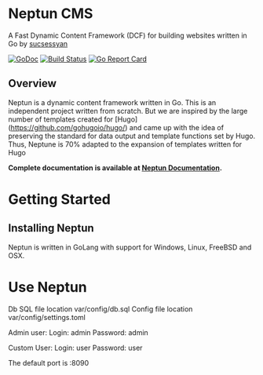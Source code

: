 # Neptun CMS
A Fast Dynamic Content Framework (DCF) for building websites written in Go by [sucsessyan](https://github.com/sucsessyan)

[![GoDoc](https://godoc.org/github.com/goneptun/neptun?status.svg)](https://godoc.org/github.com/goneptun/neptun)
[![Build Status](https://travis-ci.com/goneptun/neptun.png)](https://travis-ci.com/goneptun/neptun)
[![Go Report Card](https://goreportcard.com/badge/github.com/goneptun/neptun)](https://goreportcard.com/report/github.com/goneptun/neptun)

## Overview

Neptun is a  dynamic content framework written in Go.
This is an independent project written from scratch. But we are inspired by the large number of templates created for [Hugo] (https://github.com/gohugoio/hugo/) and came up with the idea of preserving the standard for data output and template functions set by Hugo. Thus, Neptune is 70% adapted to the expansion of templates written for Hugo

**Complete documentation is available at [Neptun Documentation](https://neptun.space/docs).**


# Getting Started

## Installing Neptun

Neptun is written in GoLang with support for Windows, Linux, FreeBSD and OSX.

# Use Neptun

Db SQL file location var/config/db.sql
Config file location var/config/settings.toml

Admin user:
Login: admin
Password: admin

Custom User:
Login: user
Password: user

The default port is :8090
